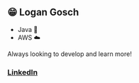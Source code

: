 ## 😁 Logan Gosch
- Java 🍵
- AWS ☁️

Always looking to develop and learn more!

### [LinkedIn](https://www.linkedin.com/in/logan-gosch-b93612179)

<!---
logan-gosch/logan-gosch is a ✨ special ✨ repository because its `README.md` (this file) appears on your GitHub profile.
You can click the Preview link to take a look at your changes.
--->
